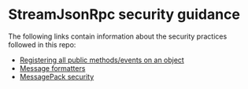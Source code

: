 # StreamJsonRpc security guidance

The following links contain information about the security practices followed in this repo:

* [Registering all public methods/events on an object](https://github.com/microsoft/vs-streamjsonrpc/blob/master/doc/recvrequest.md#registering-all-public-methodsevents-on-an-object)
* [Message formatters](https://github.com/microsoft/vs-streamjsonrpc/blob/master/doc/extensibility.md#message-formatters)
* [MessagePack security](https://github.com/neuecc/MessagePack-CSharp#security)